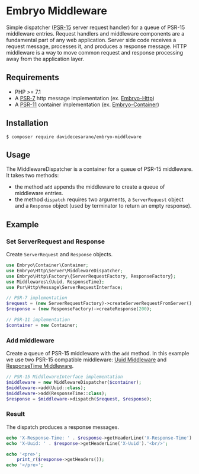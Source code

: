 # Embryo Middleware
Simple dispatcher ([PSR-15](https://www.php-fig.org/psr/psr-15/) server request handler) for a queue of PSR-15 middleware entries. Request handlers and middleware components are a fundamental part of any web application. Server side code receives a request message, processes it, and produces a response message. HTTP middleware is a way to move common request and response processing away from the application layer.

## Requirements
* PHP >= 7.1
* A [PSR-7](https://www.php-fig.org/psr/psr-7/) http message implementation (ex. [Embryo-Http](https://github.com/davidecesarano/embryo-http))
* A [PSR-11](https://www.php-fig.org/psr/psr-11/) container implementation (ex. [Embryo-Container](https://github.com/davidecesarano/embryo-container))

## Installation
```
$ composer require davidecesarano/embryo-middleware
```

## Usage
The MiddlewareDispatcher is a container for a queue of PSR-15 middleware. It takes two methods:
* the method `add` appends the middleware to create a queue of middleware entries.
* the method `dispatch` requires two arguments, a `ServerRequest` object and a `Response` object (used by terminator to return an empty response).

## Example
### Set ServerRequest and Response
Create `ServerRequest` and `Response` objects.

```php
use Embryo\Container\Container;
use Embryo\Http\Server\MiddlewareDispatcher;
use Embryo\Http\Factory\{ServerRequestFactory, ResponseFactory};
use Middlewares\{Uuid, ResponseTime};
use Psr\Http\Message\ServerRequestInterface;

// PSR-7 implementation
$request = (new ServerRequestFactory)->createServerRequestFromServer();
$response = (new ResponseFactory)->createResponse(200);

// PSR-11 implementation
$container = new Container;
```

### Add middleware
Create a queue of PSR-15 middleware with the `add` method. In this example we use two PSR-15 compatible middleware: [Uuid Middleware](https://github.com/middlewares/uuid) and [ResponseTime Middleware](https://github.com/middlewares/response-time).

```php
// PSR-15 MiddlewareInterface implementation
$middleware = new MiddlewareDispatcher($container);
$middleware->add(Uuid::class);
$middleware->add(ResponseTime::class);
$response = $middleware->dispatch($request, $response);
```

### Result
The dispatch produces a response messages.

```php
echo 'X-Response-Time: ' . $response->getHeaderLine('X-Response-Time').'<br/>';
echo 'X-Uuid: ' . $response->getHeaderLine('X-Uuid').'<br/>';

echo '<pre>';
    print_r($response->getHeaders());
echo '</pre>';
```
